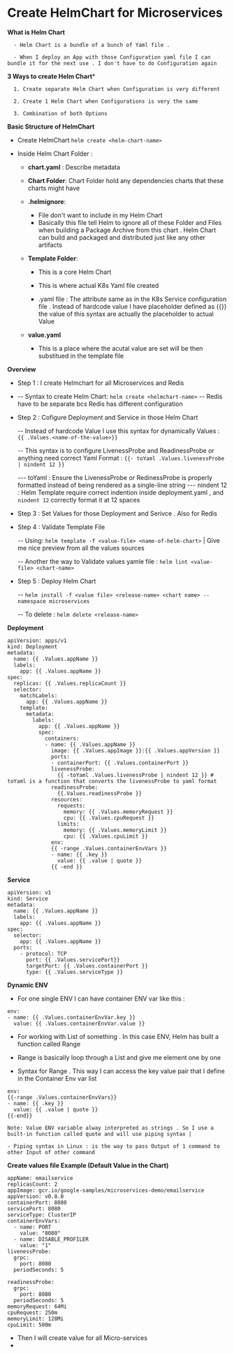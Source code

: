 # Create HelmChart for Microservices 

**What is Helm Chart**

```
  - Helm Chart is a bundle of a bunch of Yaml file .

  - When I deploy an App with those Configuration yaml file I can bundle it for the next use . I don't have to do Configuration again
```

**3 Ways to create Helm Chart***

```
  1. Create separate Helm Chart when Configuration is very different

  2. Create 1 Helm Chart when Configurations is very the same

  3. Combination of both Options
```

**Basic Structure of HelmChart**

- Create HelmChart `helm create <helm-chart-name>`

- Inside Helm Chart Folder :

  - **chart.yaml** : Describe metadata
 
  - **Chart Folder**: Chart Folder hold any dependencies charts that these charts might have
 
  - **.helmignore**:
    - File don't want to include in my Helm Chart
    - Basically this file tell Helm to ignore all of these Folder and Files when building a Package Archive from this chart . Helm Chart can build and packaged and distributed just like any other artifacts
   
  - **Template Folder**:
    - This is a core Helm Chart
   
    - This is where actual K8s Yaml file created
   
    - .yaml file : The attribute same as in the K8s Service configuration file . Instead of hardcode value I have placeholder defined as {{}} the value of this syntax are actually the placeholder to actual Value
   
  - **value.yaml**
    - This is a place where the acutal value are set will be then substitued in the template file

**Overview**

  - Step 1 : I create Helmchart for all Microservices and Redis
  - 
    -- Syntax to create Helm Chart: `helm create <helmchart-name>` 
    -- Redis have to be separate bcs Redis has different configuration
   
  - Step 2 : Cofigure Deployment and Service in those Helm Chart
    
    -- Instead of hardcode Value I use this syntax for dynamically Values : `{{ .Values.<name-of-the-value>}}`
    
    -- This syntax is to configure LivenessProbe and ReadinessProbe or anything need correct Yaml Format : `{{- toYaml .Values.livenessProbe | nindent 12 }}`

      --- toYaml : Ensure the LivenessProbe or RedinessProbe is properly formatted instead of being rendered as a single-line string
      --- nindent 12 : Helm Template require correct indention inside deployment.yaml , and `nindent 12` correctly format it at 12 spaces 

  - Step 3 : Set Values for those Deployment and Serivce . Also for Redis

  - Step 4 : Validate Template File

    -- Using: `helm template -f <value-file> <name-of-helm-chart>` | Give me nice preview from all the values sources
    
    -- Another the way to Validate values yamle file : `helm lint <value-file> <chart-name>`

  - Step 5 : Deploy Helm Chart

    -- `helm install -f <value file> <release-name> <chart name> --namespace microservices` 
    
    -- To delete : `helm delete <release-name>`

**Deployment**

```
apiVersion: apps/v1
kind: Deployment
metadata:
  name: {{ .Values.appName }}
  labels:
    app: {{ .Values.appName }}
spec: 
  replicas: {{ .Values.replicaCount }}
  selector:
    matchLabels:
      app: {{ .Values.appName }}
    template:
      metadata:
        labels:
          app: {{ .Values.appName }}
          spec: 
            containers:
            - name: {{ .Values.appName }}
              image: {{ .Values.appImage }}:{{ .Values.appVersion }}
              ports:
              - containerPort: {{ .Values.containerPort }}
              livenessProbe:
                {{ -toYaml .Values.livenessProbe | nindent 12 }} # toYaml is a function that converts the livenessProbe to yaml format
              readinessProbe:
                {{.Values.readinessProbe }}
              resources:
                requests: 
                  memory: {{ .Values.memoryRequest }}
                  cpu: {{ .Values.cpuRequest }}
                limits:
                  memory: {{ .Values.memoryLimit }}
                  cpu: {{ .Values.cpuLimit }}
              env: 
              {{ -range .Values.containerEnvVars }}
              - name: {{ .key }}
                value: {{ .value | quote }}
              {{ -end }}                

```

**Service**

```
apiVersion: v1
kind: Service
metadata:
  name: {{ .Values.appName }}
  labels:
    app: {{ .Values.appName }}
spec:
  selector:
    app: {{ .Values.appName }}
  ports:
    - protocol: TCP
      port: {{ .Values.servicePort}}
      targetPort: {{ .Values.containerPort }}
      type: {{ .Values.serviceType }}
```

**Dynamic ENV**

- For one single ENV I can have container ENV var like this :
  
```
env: 
- name: {{ .Values.containerEnvVar.key }}
  value: {{ .Values.containerEnvVar.value }}
```

- For working with List of something . In this case ENV, Helm has built a function called Range

- Range is basically loop through a List and give me element one by one

- Syntax for Range . This way I can access the key value pair that I define in the Container Env var list

```
env:
{{-range .Values.containerEnvVars}}
- name: {{ .key }}
  value: {{ .value | quote }}
{{-end}}

Note: Value ENV variable alway interpreted as strings . So I use a built-in function called quote and will use piping syntax |

- Piping syntax in Linux : is the way to pass Output of 1 command to other Input of other command
```

**Create values file Example (Default Value in the Chart)**

```
appName: emailservice
replicasCount: 2
appImage: gcr.io/google-samples/microservices-demo/emailservice
appVersion: v0.8.0
containerPort: 8080
servicePort: 8080
serviceType: ClusterIP
containerEnvVars: 
  - name: PORT
    value: "8080"
  - name: DISABLE_PROFILER
    value: "1"
livenessProbe:
  grpc:
    port: 8080
  periodSeconds: 5

readinessProbe:
  grpc:
    port: 8080
  periodSeconds: 5
memoryRequest: 64Mi
cpuRequest: 250m
memoryLimit: 128Mi
cpuLimit: 500m
```

- Then I will create value for all Micro-services
- 

























  
